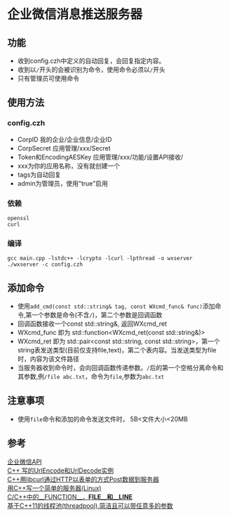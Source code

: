 # 企业微信消息推送服务器

## 功能
- 收到config.czh中定义的自动回复，会回复指定内容。
- 收到以`/`开头的会被识别为命令，使用命令必须以`/`开头
- 只有管理员可使用命令

## 使用方法
### config.czh
- CorpID  我的企业/企业信息/企业ID
- CorpSecret  应用管理/xxx/Secret
- Token和EncodingAESKey 应用管理/xxx/功能/设置API接收/
- xxx为你的应用名称，没有就创建一个
- tags为自动回复
- admin为管理员，使用"true"启用
### 依赖
```
openssl 
curl
```
### 编译
```
gcc main.cpp -lstdc++ -lcrypto -lcurl -lpthread -o wxserver
./wxserver -c config.czh
```

## 添加命令
- 使用`add_cmd(const std::string& tag, const WXcmd_func& func)`添加命令,第一个参数是命令(不含`/`)，第二个参数是回调函数
- 回调函数接收一个const std::string&, 返回WXcmd_ret
- WXcmd_func 即为 std::function<WXcmd_ret(const std::string&)>
- WXcmd_ret 即为 std::pair<const std::string, const std::string>，第一个string表发送类型(目前仅支持file,text)，第二个表内容。当发送类型为file时，内容为该文件路径
- 当服务器收到命令时，会向回调函数传递参数。`/`后的第一个空格分离命令和其参数,例`/file abc.txt`，命令为`file`,参数为`abc.txt`

## 注意事项
- 使用`file`命令和添加的命令发送文件时， 5B<文件大小<20MB

## 参考
[企业微信API](https://work.weixin.qq.com/api/doc)  
[C++ 写的UrlEncode和UrlDecode实例](https://www.jb51.net/article/201855.htm)  
[C++用libcurl通过HTTP以表单的方式Post数据到服务器](https://blog.csdn.net/shaoyiju/article/details/78238336)  
[用C++写一个简单的服务器(Linux)](https://blog.csdn.net/qq_29695701/article/details/83830108)  
[C/C++中的__FUNCTION__，__FILE__和__LINE__](https://www.cnblogs.com/yooyoo/p/4717917.html)  
[基于C++11的线程池(threadpool),简洁且可以带任意多的参数](https://www.cnblogs.com/lzpong/p/6397997.html)  
